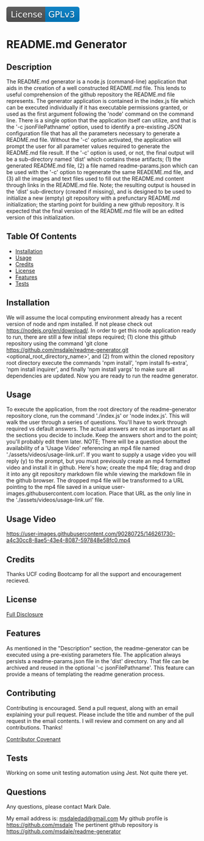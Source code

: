 [![License: GPL v3](./assets/images/license-GPLv3-blue.svg)](./assets/license-docs/pretext/gpl-v3-pre.txt)
  
# README.md Generator



## Description
  
  The README.md generator is a node.js (command-line) application that aids in the creation of a well constructed README.md file. This lends to useful comprehension of the github repository the README.md file represents.  The generator application is contained in the index.js file which can be executed individually if it has executable permissions granted, or used as the first argument following the 'node' command on the command line.  There is a single option that the application itself can utilize, and that is the '-c jsonFilePathname' option, used to identify a pre-existing JSON configuration file that has all the parameters necessary to generate a README.md file.  Without the '-c' option activated, the application will prompt the user for all parameter values required to generate the README.md file result.  If the '-c' option is used, or not, the final output will be a sub-directory named 'dist' which contains these artifacts; (1) the generated README.md file, (2) a file named readme-params.json which can be used with the '-c' option to regenerate the same READEME.md file, and (3) all the images and text files used to fill out the README.md content through links in the README.md file.  Note; the resulting output is housed in the 'dist' sub-directory (created if missing), and is designed to be used to initialize a new (empty) git repository with a prefunctary README.md initialization; the starting point for building a new github repository. It is expected that the final version of the README.md file will be an edited version of this initialization.



## Table Of Contents

* [Installation](#installation)
* [Usage](#usage)
* [Credits](#credits)
* [License](#license)
* [Features](#features)
* [Tests](#tests)





## Installation

We will assume the local computing environment already has a recent version of node and npm installed.  If not please check out https://nodejs.org/en/download/.  In order to get this node application ready to run, there are still a few initial steps required; (1) clone this github repository using the command 'git clone https://github.com/msdale/readme-generator.git <optional_root_directory_name>', and (2) from within the cloned repository root directory execute the commands 'npm install', 'npm install fs-extra', 'npm install inquirer', and finally 'npm install yargs' to make sure all dependencies are updated.  Now you are ready to run the readme generator.



## Usage

To execute the application, from the root directory of the readme-generator repository clone, run the command './index.js' or 'node index.js'.  This will walk the user through a series of questions.  You'll have to work through required vs default answers. The actual answers are not as important as all the sections you decide to include.  Keep the answers short and to the point; you'll probably edit them later. NOTE; There will be a question about the availability of a 'Usage Video' referencing an mp4 file named './assets/videos/usage-link.url'.  If you want to supply a usage video you will reply (y) to the prompt, but you must previously create an mp4 formatted video and install it in github.  Here's how; create the mp4 file; drag and drop it into any git repository markdown file while viewing the markdown file in the github browser. The dropped mp4 file will be transformed to a URL pointing to the mp4 file saved in a unique user-images.githubusercontent.com location. Place that URL as the only line in the './assets/videos/usage-link.url' file.

## Usage Video


https://user-images.githubusercontent.com/90280725/146261730-a4c30cc8-8ae5-43e4-8087-597848e58fc0.mp4



## Credits

Thanks UCF coding Bootcamp for all the support and encouragement recieved.



## License

[Full Disclosure](./assets/license-docs/full-disclosure/gpl-v3.md)



## Features

As mentioned in the "Description" section, the readme-generator can be executed using a pre-existing parameters file.  The application always persists a readme-params.json file in the 'dist' directory.  That file can be archived and reused in the optional '-c jsonFilePathname'.  This feature can provide a means of templating the readme generation process.



## Contributing

Contributing is encouraged. Send a pull request, along with an email explaining your pull request. Please include the title and number of the pull request in the email contents. I will review and comment on any and all contributions. Thanks!

[Contributor Covenant](./assets/markdown/contributing.md)



## Tests

Working on some unit testing automation using Jest.  Not quite there yet.



## Questions

Any questions, please contact Mark Dale.

My email address is: msdaledad@gmail.com
My github profile is https://github.com/msdale
The pertinent github repository is https://github.com/msdale/readme-generator


